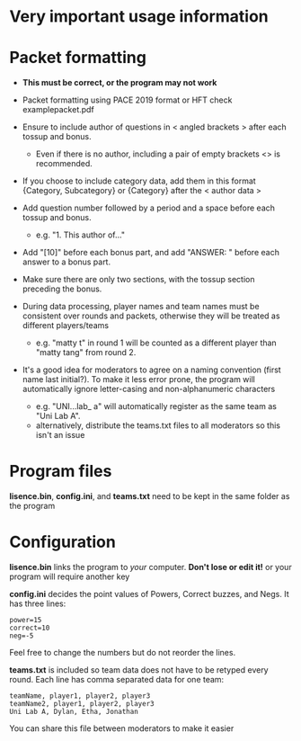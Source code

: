 # **Very important** usage information

# Packet formatting
- **This must be correct, or the program may not work**
- Packet formatting using PACE 2019 format or HFT check examplepacket.pdf
- Ensure to include author of questions in < angled brackets > after each tossup and bonus. 
	- Even if there is no author, including a pair of empty brackets <> is recommended. 
- If you choose to include category data, add them in this format {Category, Subcategory} or {Category} after the < author data >

- Add question number followed by a period and a space before each tossup and bonus. 
	- e.g. "1. This author of..."
- Add "[10]" before each bonus part, and add "ANSWER: " before each answer to a bonus part.
- Make sure there are only two sections, with the tossup section preceding the bonus.

- During data processing, player names and team names must be consistent over rounds and packets, otherwise they will be treated as different players/teams 
	- e.g. "matty t" in round 1 will be counted as a different player than "matty tang" from round 2. 
- It's a good idea for moderators to agree on a naming convention (first name last initial?). To make it less error prone, the program will automatically ignore letter-casing and non-alphanumeric characters 
	- e.g. "UNI...lab_ a" will automatically register as the same team as "Uni Lab A".
	- alternatively, distribute the teams.txt files to all moderators so this isn't an issue

# Program files
**lisence.bin**, **config.ini**, and **teams.txt** need to be kept in the same folder as the program

# Configuration
**lisence.bin** links the program to _your_ computer. **Don't lose or edit it!** or your program will require another key

**config.ini** decides the point values of Powers, Correct buzzes, and Negs. It has three lines:
```
power=15
correct=10
neg=-5
```
Feel free to change the numbers but do not reorder the lines.

**teams.txt** is included so team data does not have to be retyped every round. Each line has comma separated data for one team:
```
teamName, player1, player2, player3
teamName2, player1, player2, player3
Uni Lab A, Dylan, Etha, Jonathan
```
You can share this file between moderators to make it easier
